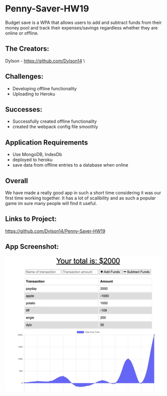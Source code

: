 # Penny-Saver-HW19
Budget save is a WPA that allows users to add and subtract funds from their money pool and track their expenses/savings regardless whether they are online or offline.

## The Creators:

Dylson - https://github.com/Dylson14 \

## Challenges:

* Developing offline functionality
* Uploading to Heroku

## Successes:

* Successfully created offline functionality
* created the webpack config file smoothly

## Application Requirements

* Use MongoDB, IndexDb
* deployed to heroku
* save data from offline entries to a database when online

## Overall

We have made a really good app in such a short time considering it was our first time working together. It has a lot of scalibility and as such a popular game im sure many people will find it useful.

## Links to Project:

https://github.com/Dylson14/Penny-Saver-HW19


## App Screenshot:

![Webpage Screenshot](./assets/budget.png)
